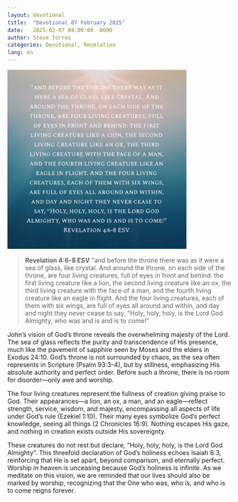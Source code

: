 ```yaml
---
layout: devotional
title:  "Devotional 07 February 2025"
date:   2025-02-07 08:00:00 -0600
author: Steve Torres
categories: Devotional, Revelation
lang: en
---
```


<img src="https://github.com/ElEsteeb/ElEsteeb.github.io/blob/main/images/devotionals/Rev-4_6-8.jpg?raw=true" alt="Rev 4:6-8" style="max-width: 80%; height: auto;">


>**Revelation 4:6-8 ESV**
>"and before the throne there was as it were a sea of glass, like crystal. And around the throne, on each side of the throne, are four living creatures, full of eyes in front and behind: the first living creature like a lion, the second living creature like an ox, the third living creature with the face of a man, and the fourth living creature like an eagle in flight. And the four living creatures, each of them with six wings, are full of eyes all around and within, and day and night they never cease to say, “Holy, holy, holy, is the Lord God Almighty, who was and is and is to come!” 

John’s vision of God’s throne reveals the overwhelming majesty of the Lord. The sea of glass reflects the purity and transcendence of His presence, much like the pavement of sapphire seen by Moses and the elders in Exodus 24:10. God’s throne is not surrounded by chaos, as the sea often represents in Scripture (Psalm 93:3-4), but by stillness, emphasizing His absolute authority and perfect order. Before such a throne, there is no room for disorder—only awe and worship.

The four living creatures represent the fullness of creation giving praise to God. Their appearances—a lion, an ox, a man, and an eagle—reflect strength, service, wisdom, and majesty, encompassing all aspects of life under God’s rule (Ezekiel 1:10). Their many eyes symbolize God’s perfect knowledge, seeing all things (2 Chronicles 16:9). Nothing escapes His gaze, and nothing in creation exists outside His sovereignty.

These creatures do not rest but declare, “Holy, holy, holy, is the Lord God Almighty”. This threefold declaration of God’s holiness echoes Isaiah 6:3, reinforcing that He is set apart, beyond comparison, and eternally perfect. Worship in heaven is unceasing because God’s holiness is infinite. As we meditate on this vision, we are reminded that our lives should also be marked by worship, recognizing that the One who was, who is, and who is to come reigns forever.


